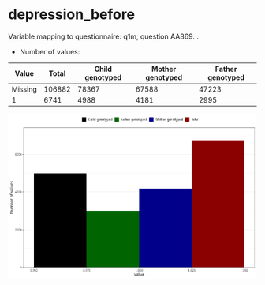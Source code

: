# depression_before
Variable mapping to questionnaire: q1m, question AA869.
.
- Number of values:

| Value | Total | Child genotyped | Mother genotyped | Father genotyped |
| ----- | ----- | --------------- | ---------------- | ---------------- |
| Missing | 106882 | 78367 | 67588 | 47223 |
| 1 | 6741 | 4988 | 4181 |2995 |



![](depression_before_n.png)



